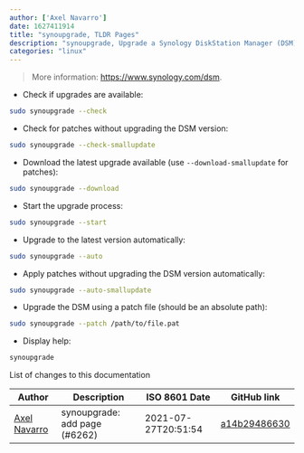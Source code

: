 ```yaml
---
author: ['Axel Navarro']
date: 1627411914
title: "synoupgrade, TLDR Pages"
description: "synoupgrade, Upgrade a Synology DiskStation Manager (DSM) from the command-line."
categories: "linux"
---
```

> More information: <https://www.synology.com/dsm>.

- Check if upgrades are available:

```bash
sudo synoupgrade --check
```

- Check for patches without upgrading the DSM version:

```bash
sudo synoupgrade --check-smallupdate
```

- Download the latest upgrade available (use `--download-smallupdate` for patches):

```bash
sudo synoupgrade --download
```

- Start the upgrade process:

```bash
sudo synoupgrade --start
```

- Upgrade to the latest version automatically:

```bash
sudo synoupgrade --auto
```

- Apply patches without upgrading the DSM version automatically:

```bash
sudo synoupgrade --auto-smallupdate
```

- Upgrade the DSM using a patch file (should be an absolute path):

```bash
sudo synoupgrade --patch /path/to/file.pat
```

- Display help:

```bash
synoupgrade
```
List of changes to this documentation


Author | Description | ISO 8601 Date | GitHub link
------|-----|-----|-----
[Axel Navarro](mailto:navarroaxel@gmail.com) | synoupgrade: add page (#6262) | 2021-07-27T20:51:54 | [a14b29486630](https://github.com/tldr-pages/tldr/commit/a14b294866304ed89d76f30475b6a28b87d6a727)

